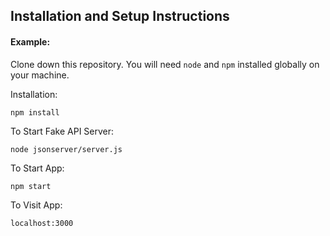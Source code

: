 ## Installation and Setup Instructions

#### Example:  

Clone down this repository. You will need `node` and `npm` installed globally on your machine.  

Installation:

`npm install`

To Start Fake API Server:

`node jsonserver/server.js`

To Start App:

`npm start`  

To Visit App:

`localhost:3000`